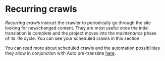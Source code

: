 # Recurring crawls

_Recurring crawls_ instruct the crawler to periodically go through the site looking for new/changed content. They are most useful once the intial translation is complete and the project moves into the _maintenance_ phase of its life cycle. You can see your scheduled crawls in this section

You can read more about scheduled crawls and the automation possibilities they allow in conjunction with Auto pre-translate [here](../../maintenance/scheduled_scans.html).
